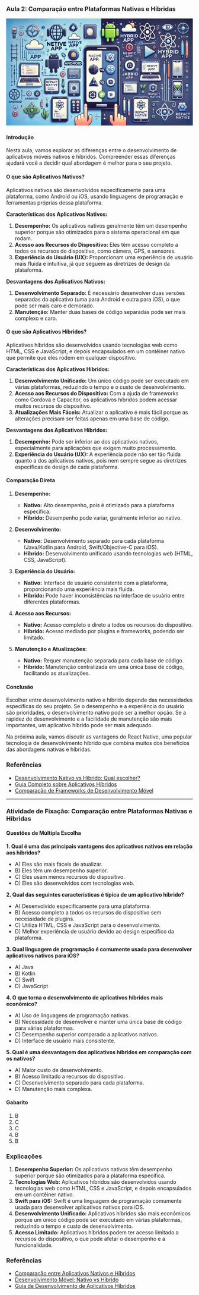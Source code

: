 ### Aula 2: Comparação entre Plataformas Nativas e Híbridas
![](./assets/02.jpeg)
#### Introdução

Nesta aula, vamos explorar as diferenças entre o desenvolvimento de aplicativos móveis nativos e híbridos. Compreender essas diferenças ajudará você a decidir qual abordagem é melhor para o seu projeto.

#### O que são Aplicativos Nativos?

Aplicativos nativos são desenvolvidos especificamente para uma plataforma, como Android ou iOS, usando linguagens de programação e ferramentas próprias dessa plataforma.

**Características dos Aplicativos Nativos:**
1. **Desempenho:** Os aplicativos nativos geralmente têm um desempenho superior porque são otimizados para o sistema operacional em que rodam.
2. **Acesso aos Recursos do Dispositivo:** Eles têm acesso completo a todos os recursos do dispositivo, como câmera, GPS, e sensores.
3. **Experiência do Usuário (UX):** Proporcionam uma experiência de usuário mais fluida e intuitiva, já que seguem as diretrizes de design da plataforma.

**Desvantagens dos Aplicativos Nativos:**
1. **Desenvolvimento Separado:** É necessário desenvolver duas versões separadas do aplicativo (uma para Android e outra para iOS), o que pode ser mais caro e demorado.
2. **Manutenção:** Manter duas bases de código separadas pode ser mais complexo e caro.

#### O que são Aplicativos Híbridos?

Aplicativos híbridos são desenvolvidos usando tecnologias web como HTML, CSS e JavaScript, e depois encapsulados em um contêiner nativo que permite que eles rodem em qualquer dispositivo.

**Características dos Aplicativos Híbridos:**
1. **Desenvolvimento Unificado:** Um único código pode ser executado em várias plataformas, reduzindo o tempo e o custo de desenvolvimento.
2. **Acesso aos Recursos do Dispositivo:** Com a ajuda de frameworks como Cordova e Capacitor, os aplicativos híbridos podem acessar muitos recursos do dispositivo.
3. **Atualizações Mais Fáceis:** Atualizar o aplicativo é mais fácil porque as alterações precisam ser feitas apenas em uma base de código.

**Desvantagens dos Aplicativos Híbridos:**
1. **Desempenho:** Pode ser inferior ao dos aplicativos nativos, especialmente para aplicações que exigem muito processamento.
2. **Experiência do Usuário (UX):** A experiência pode não ser tão fluida quanto a dos aplicativos nativos, pois nem sempre segue as diretrizes específicas de design de cada plataforma.

#### Comparação Direta

1. **Desempenho:**
   - **Nativo:** Alto desempenho, pois é otimizado para a plataforma específica.
   - **Híbrido:** Desempenho pode variar, geralmente inferior ao nativo.

2. **Desenvolvimento:**
   - **Nativo:** Desenvolvimento separado para cada plataforma (Java/Kotlin para Android, Swift/Objective-C para iOS).
   - **Híbrido:** Desenvolvimento unificado usando tecnologias web (HTML, CSS, JavaScript).

3. **Experiência do Usuário:**
   - **Nativo:** Interface de usuário consistente com a plataforma, proporcionando uma experiência mais fluida.
   - **Híbrido:** Pode haver inconsistências na interface de usuário entre diferentes plataformas.

4. **Acesso aos Recursos:**
   - **Nativo:** Acesso completo e direto a todos os recursos do dispositivo.
   - **Híbrido:** Acesso mediado por plugins e frameworks, podendo ser limitado.

5. **Manutenção e Atualizações:**
   - **Nativo:** Requer manutenção separada para cada base de código.
   - **Híbrido:** Manutenção centralizada em uma única base de código, facilitando as atualizações.

#### Conclusão

Escolher entre desenvolvimento nativo e híbrido depende das necessidades específicas do seu projeto. Se o desempenho e a experiência do usuário são prioridades, o desenvolvimento nativo pode ser a melhor opção. Se a rapidez de desenvolvimento e a facilidade de manutenção são mais importantes, um aplicativo híbrido pode ser mais adequado.

Na próxima aula, vamos discutir as vantagens do React Native, uma popular tecnologia de desenvolvimento híbrido que combina muitos dos benefícios das abordagens nativas e híbridas.

### Referências
- [Desenvolvimento Nativo vs Híbrido: Qual escolher?](https://www.toptal.com/mobile/mobile-app-development-native-vs-hybrid)
- [Guia Completo sobre Aplicativos Híbridos](https://www.smashingmagazine.com/2015/01/hybrid-apps-web-technologies-the-mobile-platform/)
- [Comparação de Frameworks de Desenvolvimento Móvel](https://www.freecodecamp.org/news/hybrid-vs-native-mobile-app-frameworks/)

---

### Atividade de Fixação: Comparação entre Plataformas Nativas e Híbridas

#### Questões de Múltipla Escolha

**1. Qual é uma das principais vantagens dos aplicativos nativos em relação aos híbridos?**
   - A) Eles são mais fáceis de atualizar.
   - B) Eles têm um desempenho superior.
   - C) Eles usam menos recursos do dispositivo.
   - D) Eles são desenvolvidos com tecnologias web.

**2. Qual das seguintes características é típica de um aplicativo híbrido?**
   - A) Desenvolvido especificamente para uma plataforma.
   - B) Acesso completo a todos os recursos do dispositivo sem necessidade de plugins.
   - C) Utiliza HTML, CSS e JavaScript para o desenvolvimento.
   - D) Melhor experiência de usuário devido ao design específico da plataforma.

**3. Qual linguagem de programação é comumente usada para desenvolver aplicativos nativos para iOS?**
   - A) Java
   - B) Kotlin
   - C) Swift
   - D) JavaScript

**4. O que torna o desenvolvimento de aplicativos híbridos mais econômico?**
   - A) Uso de linguagens de programação nativas.
   - B) Necessidade de desenvolver e manter uma única base de código para várias plataformas.
   - C) Desempenho superior comparado a aplicativos nativos.
   - D) Interface de usuário mais consistente.

**5. Qual é uma desvantagem dos aplicativos híbridos em comparação com os nativos?**
   - A) Maior custo de desenvolvimento.
   - B) Acesso limitado a recursos do dispositivo.
   - C) Desenvolvimento separado para cada plataforma.
   - D) Manutenção mais complexa.

#### Gabarito
1. B
2. C
3. C
4. B
5. B

### Explicações

1. **Desempenho Superior:** Os aplicativos nativos têm desempenho superior porque são otimizados para a plataforma específica.
2. **Tecnologias Web:** Aplicativos híbridos são desenvolvidos usando tecnologias web como HTML, CSS e JavaScript, e depois encapsulados em um contêiner nativo.
3. **Swift para iOS:** Swift é uma linguagem de programação comumente usada para desenvolver aplicativos nativos para iOS.
4. **Desenvolvimento Unificado:** Aplicativos híbridos são mais econômicos porque um único código pode ser executado em várias plataformas, reduzindo o tempo e custo de desenvolvimento.
5. **Acesso Limitado:** Aplicativos híbridos podem ter acesso limitado a recursos do dispositivo, o que pode afetar o desempenho e a funcionalidade.

### Referências
- [Comparação entre Aplicativos Nativos e Híbridos](https://www.toptal.com/mobile/mobile-app-development-native-vs-hybrid)
- [Desenvolvimento Móvel: Nativo vs Híbrido](https://www.smashingmagazine.com/2015/01/hybrid-apps-web-technologies-the-mobile-platform/)
- [Guia de Desenvolvimento de Aplicativos Híbridos](https://www.freecodecamp.org/news/hybrid-vs-native-mobile-app-frameworks/)